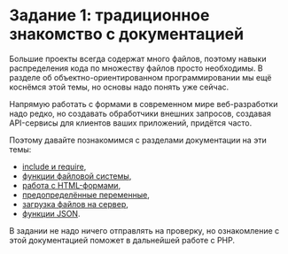 # Задание 1: традиционное знакомство с документацией

Большие проекты всегда содержат много файлов, поэтому навыки распределения кода по множеству файлов 
просто необходимы. В разделе об объектно-ориентированном программировании мы ещё коснёмся этой темы, 
но основы надо понять уже сейчас. 

Напрямую работать с формами в современном мире веб-разработки надо редко, но создавать обработчики внешних запросов, создавая API-сервисы для клиентов ваших приложений, придётся часто. 

Поэтому давайте познакомимся с разделами документации на эти темы:

* [include и require](https://www.php.net/manual/ru/function.include.php), 
* [функции файловой системы](https://www.php.net/manual/ru/ref.filesystem.php),
* [работа с HTML-формами](https://www.php.net/manual/ru/tutorial.forms.php),
* [предопределённые переменные](https://www.php.net/manual/ru/reserved.variables.php),
* [загрузка файлов на сервер](https://www.php.net/manual/ru/features.file-upload.post-method.php),
* [функции JSON](https://www.php.net/manual/ru/ref.json.php).

В задании не надо ничего отправлять на проверку, но ознакомление с этой документацией поможет в дальнейшей работе с PHP.